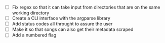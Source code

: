 - [  ] Fix regex so that it can take input from directories that are on the same working directory
- [  ] Create a CLI interface with the argparse library
- [  ] Add status codes all throught to assure the user
- [  ] Make it so that songs can also get their metadata scraped
- [  ] Add a numbered flag
